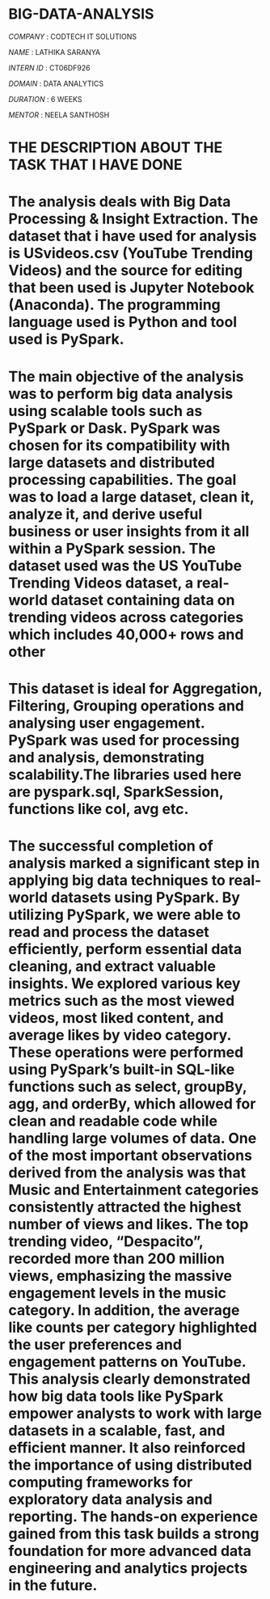 # BIG-DATA-ANALYSIS

*COMPANY* : CODTECH IT SOLUTIONS

*NAME* : LATHIKA SARANYA

*INTERN ID* : CT06DF926

*DOMAIN* : DATA ANALYTICS

*DURATION* : 6 WEEKS

*MENTOR* : NEELA SANTHOSH

# THE DESCRIPTION ABOUT THE TASK THAT I HAVE DONE

# The analysis deals with Big Data Processing & Insight Extraction. The dataset that i have used for analysis is  USvideos.csv (YouTube Trending Videos) and the source for editing that been used is  Jupyter Notebook (Anaconda). The programming language used is Python and tool used is PySpark.
# The main objective of the analysis was to perform big data analysis using scalable tools such as PySpark or Dask. PySpark was chosen for its compatibility with large datasets and distributed processing capabilities. The goal was to load a large dataset, clean it, analyze it, and derive useful business or user insights from it all within a PySpark session. The dataset used was the US YouTube Trending Videos dataset, a real-world dataset containing data on trending videos across categories which includes 40,000+ rows and other
# This dataset is ideal for Aggregation, Filtering, Grouping operations and analysing user engagement. PySpark was used for processing and analysis, demonstrating scalability.The libraries used here are pyspark.sql, SparkSession, functions like col, avg etc.
# The successful completion of analysis marked a significant step in applying big data techniques to real-world datasets using PySpark. By utilizing PySpark, we were able to read and process the dataset efficiently, perform essential data cleaning, and extract valuable insights. We explored various key metrics such as the most viewed videos, most liked content, and average likes by video category. These operations were performed using PySpark’s built-in SQL-like functions such as select, groupBy, agg, and orderBy, which allowed for clean and readable code while handling large volumes of data. One of the most important observations derived from the analysis was that Music and Entertainment categories consistently attracted the highest number of views and likes. The top trending video, “Despacito”,  recorded more than 200 million views, emphasizing the massive engagement levels in the music category. In addition, the average like counts per category highlighted the user preferences and engagement patterns on YouTube. This analysis clearly demonstrated how big data tools like PySpark empower analysts to work with large datasets in a scalable, fast, and efficient manner. It also reinforced the importance of using distributed computing frameworks for exploratory data analysis and reporting. The hands-on experience gained from this task builds a strong foundation for more advanced data engineering and analytics projects in the future.



